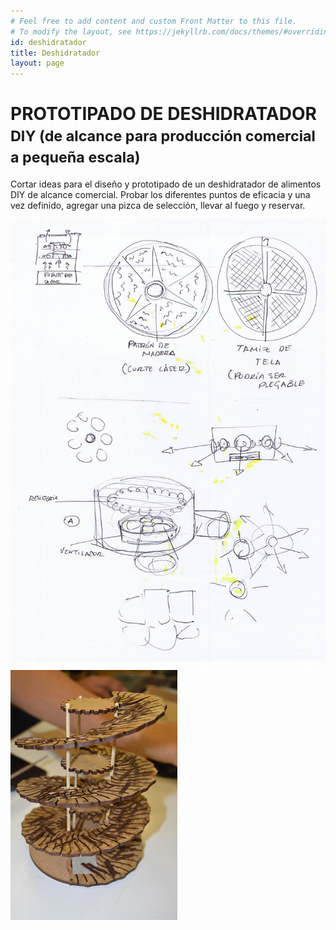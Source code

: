 ```yaml
---
# Feel free to add content and custom Front Matter to this file.
# To modify the layout, see https://jekyllrb.com/docs/themes/#overriding-theme-defaults
id: deshidratador
title: Deshidratador
layout: page
---
```

# PROTOTIPADO DE DESHIDRATADOR<br><small>DIY (de alcance para producción comercial a pequeña escala)</small>
Cortar ideas para el diseño y prototipado de un deshidratador de alimentos DIY de alcance comercial. Probar los diferentes puntos de eficacia y una vez definido, agregar una pizca de selección, llevar al fuego y reservar.

<span class="image fit"><img src="images/deshidratador/prototipos1.jpg"></span>
<span class="image fit"><img src="images/deshidratador/prototipos2.jpg"></span>
 
